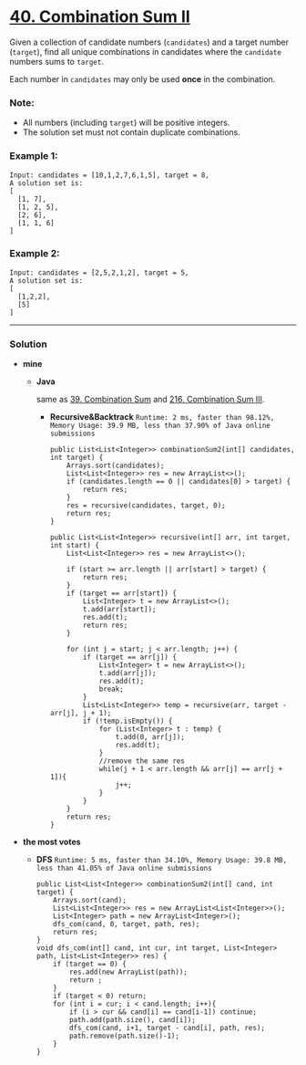 # [40. Combination Sum II](https://leetcode.com/problems/combination-sum-ii/)

Given a collection of candidate numbers (`candidates`) and a target number (`target`), find all unique combinations in candidates where the `candidate` numbers sums to `target`.

Each number in `candidates` may only be used **once** in the combination.

### Note:
* All numbers (including `target`) will be positive integers.
* The solution set must not contain duplicate combinations.

### Example 1:
```
Input: candidates = [10,1,2,7,6,1,5], target = 8,
A solution set is:
[
  [1, 7],
  [1, 2, 5],
  [2, 6],
  [1, 1, 6]
]
```

### Example 2:
```
Input: candidates = [2,5,2,1,2], target = 5,
A solution set is:
[
  [1,2,2],
  [5]
]
```

---


### Solution
* **mine**
  * **Java** 
  
    same as [39. Combination Sum](https://github.com/103style/LeetCode/blob/master/Array/39.%20Combination%20Sum.md) and [216. Combination Sum III](https://github.com/103style/LeetCode/blob/master/Array/216.%20Combination%20Sum%20III.md).
  
    * **Recursive&Backtrack** `Runtime: 2 ms, faster than 98.12%, Memory Usage: 39.9 MB, less than 37.90% of Java online submissions`
      ```
      public List<List<Integer>> combinationSum2(int[] candidates, int target) {
          Arrays.sort(candidates);
          List<List<Integer>> res = new ArrayList<>();
          if (candidates.length == 0 || candidates[0] > target) {
              return res;
          }
          res = recursive(candidates, target, 0);
          return res;
      }

      public List<List<Integer>> recursive(int[] arr, int target, int start) {
          List<List<Integer>> res = new ArrayList<>();

          if (start >= arr.length || arr[start] > target) {
              return res;
          }
          if (target == arr[start]) {
              List<Integer> t = new ArrayList<>();
              t.add(arr[start]);
              res.add(t);
              return res;
          }

          for (int j = start; j < arr.length; j++) {
              if (target == arr[j]) {
                  List<Integer> t = new ArrayList<>();
                  t.add(arr[j]);
                  res.add(t);
                  break;
              }
              List<List<Integer>> temp = recursive(arr, target - arr[j], j + 1);
              if (!temp.isEmpty()) {
                  for (List<Integer> t : temp) {
                      t.add(0, arr[j]);
                      res.add(t);
                  }
                  //remove the same res
                  while(j + 1 < arr.length && arr[j] == arr[j + 1]){
                      j++;
                  }
              }
          }
          return res;
      }
      ```
  

* **the most votes**
  * **DFS** `Runtime: 5 ms, faster than 34.10%, Memory Usage: 39.8 MB, less than 41.05% of Java online submissions`
    ```
    public List<List<Integer>> combinationSum2(int[] cand, int target) {
        Arrays.sort(cand);
        List<List<Integer>> res = new ArrayList<List<Integer>>();
        List<Integer> path = new ArrayList<Integer>();
        dfs_com(cand, 0, target, path, res);
        return res;
    }
    void dfs_com(int[] cand, int cur, int target, List<Integer> path, List<List<Integer>> res) {
        if (target == 0) {
            res.add(new ArrayList(path));
            return ;
        }
        if (target < 0) return;
        for (int i = cur; i < cand.length; i++){
            if (i > cur && cand[i] == cand[i-1]) continue;
            path.add(path.size(), cand[i]);
            dfs_com(cand, i+1, target - cand[i], path, res);
            path.remove(path.size()-1);
        }
    }
    ```
